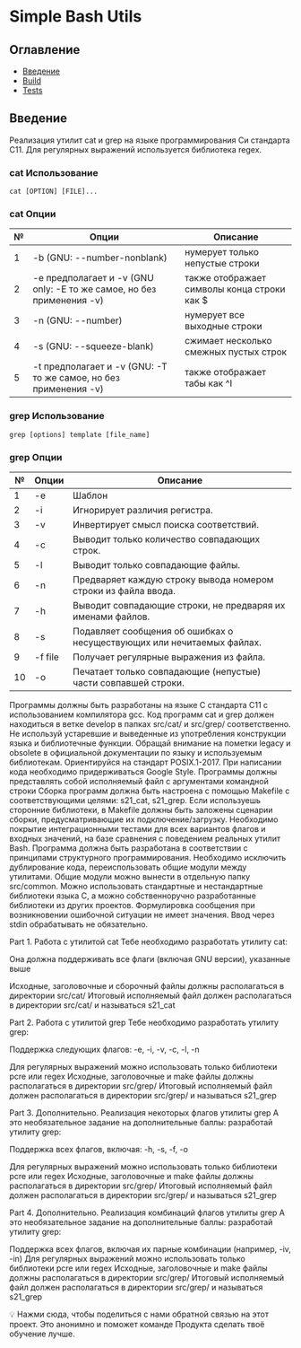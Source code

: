 # Simple Bash Utils

## Оглавление
* [Введение](#Введение)
* [Build](#build)
* [Tests](#tests)

## Введение

Реализация утилит cat и grep на языке программирования Си стандарта C11. Для регулярных выражений используется библиотека regex.

### cat Использование

`cat [OPTION] [FILE]...`

### cat Опции

| № | Опции | Описание |
| ------ | ------ | ------ |
| 1 | -b (GNU: --number-nonblank) | нумерует только непустые строки |
| 2 | -e предполагает и -v (GNU only: -E то же самое, но без применения -v) | также отображает символы конца строки как $  |
| 3 | -n (GNU: --number) | нумерует все выходные строки |
| 4 | -s (GNU: --squeeze-blank) | сжимает несколько смежных пустых строк |
| 5 | -t предполагает и -v (GNU: -T то же самое, но без применения -v) | также отображает табы как ^I |

### grep Использование

`grep [options] template [file_name]`

### grep Опции

| № | Опции | Описание |
| ------ | ------ | ------ |
| 1 | -e | Шаблон |
| 2 | -i | Игнорирует различия регистра.  |
| 3 | -v | Инвертирует смысл поиска соответствий. |
| 4 | -c | Выводит только количество совпадающих строк. |
| 5 | -l | Выводит только совпадающие файлы.  |
| 6 | -n | Предваряет каждую строку вывода номером строки из файла ввода. |
| 7 | -h | Выводит совпадающие строки, не предваряя их именами файлов. |
| 8 | -s | Подавляет сообщения об ошибках о несуществующих или нечитаемых файлах. |
| 9 | -f file | Получает регулярные выражения из файла. |
| 10 | -o | Печатает только совпадающие (непустые) части совпавшей строки. |





Программы должны быть разработаны на языке С стандарта C11 с использованием компилятора gcc.
Код программ cat и grep должен находиться в ветке develop в папках src/cat/ и src/grep/ соответственно.
Не используй устаревшие и выведенные из употребления конструкции языка и библиотечные функции. Обращай внимание на пометки legacy и obsolete в официальной документации по языку и используемым библиотекам. Ориентируйся на стандарт POSIX.1-2017.
При написании кода необходимо придерживаться Google Style.
Программы должны представлять собой исполняемый файл с аргументами командной строки
Сборка программ должна быть настроена с помощью Makefile с соответствующими целями: s21_cat, s21_grep.
Если используешь сторонние библиотеки, в Makefile должны быть заложены сценарии сборки, предусматривающие их подключение/загрузку.
Необходимо покрытие интеграционными тестами для всех вариантов флагов и входных значений, на базе сравнения с поведением реальных утилит Bash.
Программа должна быть разработана в соответствии с принципами структурного программирования.
Необходимо исключить дублирование кода, переиспользовать общие модули между утилитами. Общие модули можно вынести в отдельную папку src/common.
Можно использовать стандартные и нестандартные библиотеки языка С, а можно собственноручно разработанные библиотеки из других проектов.
Формулировка сообщения при возникновении ошибочной ситуации не имеет значения.
Ввод через stdin обрабатывать не обязательно.


Part 1. Работа с утилитой cat
Тебе необходимо разработать утилиту cat:

Она должна поддерживать все флаги (включая GNU версии), указанные выше

Исходные, заголовочные и сборочный файлы должны располагаться в директории src/cat/
Итоговый исполняемый файл должен располагаться в директории src/cat/ и называться s21_cat


Part 2. Работа с утилитой grep
Тебе необходимо разработать утилиту grep:

Поддержка следующих флагов: -e, -i, -v, -c, -l, -n

Для регулярных выражений можно использовать только библиотеки pcre или regex
Исходные, заголовочные и make файлы должны располагаться в директории src/grep/
Итоговый исполняемый файл должен располагаться в директории src/grep/ и называться s21_grep


Part 3. Дополнительно. Реализация некоторых флагов утилиты grep
А это необязательное задание на дополнительные баллы: разработай утилиту grep:

Поддержка всех флагов, включая: -h, -s, -f, -o

Для регулярных выражений можно использовать только библиотеки pcre или regex
Исходные, заголовочные и make файлы должны располагаться в директории src/grep/
Итоговый исполняемый файл должен располагаться в директории src/grep/ и называться s21_grep


Part 4. Дополнительно. Реализация комбинаций флагов утилиты grep
А это необязательное задание на дополнительные баллы: разработай утилиту grep:

Поддержка всех флагов, включая их парные комбинации (например, -iv, -in)
Для регулярных выражений можно использовать только библиотеки pcre или regex
Исходные, заголовочные и make файлы должны располагаться в директории src/grep/
Итоговый исполняемый файл должен располагаться в директории src/grep/ и называться s21_grep

💡 Нажми сюда, чтобы поделиться с нами обратной связью на этот проект. Это анонимно и поможет команде Продукта сделать твоё обучение лучше.
